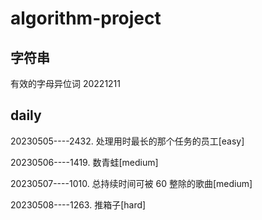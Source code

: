 # algorithm-project
## 字符串
有效的字母异位词 20221211

## daily
20230505----2432. 处理用时最长的那个任务的员工[easy]

20230506----1419. 数青蛙[medium]  

20230507----1010. 总持续时间可被 60 整除的歌曲[medium]

20230508----1263. 推箱子[hard]

